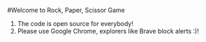 #Welcome to Rock, Paper, Scissor Game

1. The code is open source for everybody!
2. Please use Google Chrome, explorers like Brave block alerts :)!
